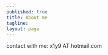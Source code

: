 ```yaml
---
published: true
title: About me
tagline: 
layout: page
---
```


contact with me: x1y9 AT hotmail.com
